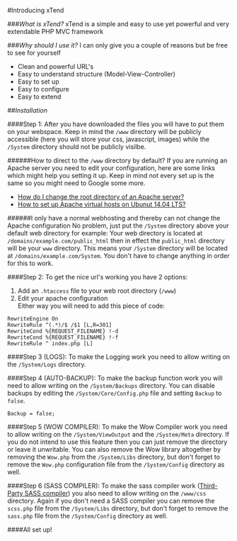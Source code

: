 #Introducing xTend

###*What is xTend?*
xTend is a simple and easy to use yet powerful and very extendable PHP MVC framework

###*Why should I use it?*
I can only give you a couple of reasons but be free to see for yourself
* Clean and powerful URL's
* Easy to understand structure (Model-View-Controller)
* Easy to set up
* Easy to configure
* Easy to extend

##*Installation*

####Step 1:
After you have downloaded the files you will have to put them on your webspace. Keep in mind the `/www` directory will be publicly accessible (here you will store your css, javascript, images) while the `/System` directory should not be publicly visilbe.

######How to direct to the `/www` directory by default?
If you are running an Apache server you need to edit your configuration, here are some links which might help you setting it up. Keep in mind not every set up is the same so you might need to Google some more.
* [How do I change the root directory of an Apache server?](http://stackoverflow.com/questions/5891802/how-do-i-change-the-root-directory-of-an-apache-server)
* [How to set up Apache virtual hosts on Ubunut 14.04 LTS?](https://www.digitalocean.com/community/tutorials/how-to-set-up-apache-virtual-hosts-on-ubuntu-14-04-lts)

######I only have a normal webhosting and thereby can not change the Apache configuration
No problem, just put the `/System` directory above your default web directory for example:
Your web directory is located at `/domains/example.com/public_html` then in effect the `public_html` directory will be your `www` directory. This means your `/System` directory will be located at `/domains/example.com/System`. You don't have to change anything in order for this to work.

####Step 2:
To get the nice url's working you have 2 options:  
1. Add an `.htaccess` file to your web root directory (`/www`)  
2. Edit your apache configuration  
Either way you will need to add this piece of code:
```
RewriteEngine On
RewriteRule ^(.*)/$ /$1 [L,R=301]
RewriteCond %{REQUEST_FILENAME} !-d
RewriteCond %{REQUEST_FILENAME} !-f
RewriteRule ^ index.php [L]
```

####Step 3 (LOGS):
To make the Logging work you need to allow writing on the `/System/Logs` directory.

####Step 4 (AUTO-BACKUP):
To make the backup function work you will need to allow writing on the `/System/Backups` directory. You can disable backups by editing the `/System/Core/Config.php` file and setting `Backup` to `false`.
```
Backup = false;
```

####Step 5 (WOW COMPILER):
To make the Wow Compiler work you need to allow writing on the `/System/ViewOutput` and the `/System/Meta` directory.
If you do not intend to use this feature then you can just remove the directory or leave it unwritable. You can also remove the Wow library altogether by removing the `Wow.php` from the `/System/Libs` directory, but don't forget to remove the `Wow.php` configuration file from the `/System/Config` directory as well.

####Step 6 (SASS COMPILER):
To make the sass compiler work ([Third-Party SASS compiler](http://leafo.net/scssphp/)) you also need to allow writing on the `/www/css` directory. Again if you don't need a SASS compiler you can remove the `scss.php` file from the `/System/Libs` directory, but don't forget to remove the `sass.php` file from the `/System/Config` directory as well.

####All set up!
